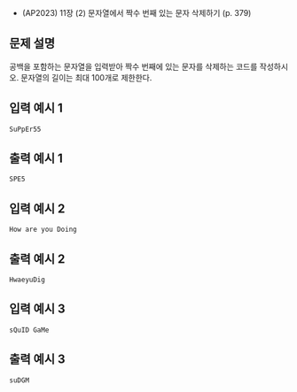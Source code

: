 - (AP2023) 11장 (2) 문자열에서 짝수 번째 있는 문자 삭제하기 (p. 379)
## 문제 설명
공백을 포함하는 문자열을 입력받아 짝수 번째에 있는 문자를 삭제하는 코드를 작성하시오.
문자열의 길이는 최대 100개로 제한한다.

## 입력 예시 1
`SuPpEr55`

## 출력 예시 1
`SPE5`

## 입력 예시 2
`How are you Doing`

## 출력 예시 2
`HwaeyuDig`

## 입력 예시 3
`sQuID GaMe`

## 출력 예시 3
`suDGM`

